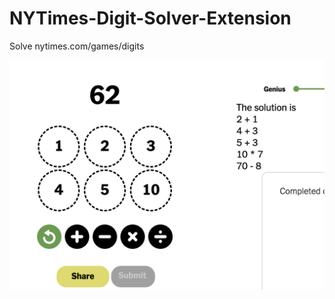 # NYTimes-Digit-Solver-Extension
Solve nytimes.com/games/digits

<img src="https://github.com/s-i-d-d-i-s/NYTimes-Digit-Solver-Extension/blob/1462e3c3745154433f6d05e5e847da9b1470ce2b/Screenshot%202023-04-12%20at%2007.36.03.png">
